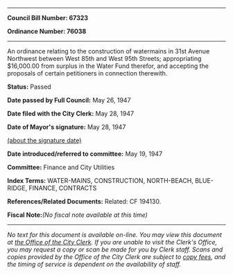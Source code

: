 

********

**Council Bill Number: 67323**
   
**Ordinance Number: 76038**
********

 An ordinance relating to the construction of watermains in 31st Avenue Northwest between West 85th and West 95th Streets; appropriating $16,000.00 from surplus in the Water Fund therefor, and accepting the proposals of certain petitioners in connection therewith.

**Status:** Passed
   
**Date passed by Full Council:** May 26, 1947
   
**Date filed with the City Clerk:** May 28, 1947
   
**Date of Mayor's signature:** May 28, 1947
   
[(about the signature date)](/~public/approvaldate.htm)
   
   
   
**Date introduced/referred to committee:** May 19, 1947
   
**Committee:** Finance and City Utilities
   
   
**Index Terms:** WATER-MAINS, CONSTRUCTION, NORTH-BEACH, BLUE-RIDGE, FINANCE, CONTRACTS

**References/Related Documents:** Related: CF 194130.

**Fiscal Note:**_(No fiscal note available at this time)_
********

_No text for this document is available on-line. You may view this document at [the Office of the City Clerk](http://www.seattle.gov/leg/clerk/contactUs.htm). If you are unable to visit the Clerk's Office, you may request a copy or scan be made for you by Clerk staff. Scans and copies provided by the Office of the City Clerk are subject to [copy fees](http://clerk.seattle.gov/~public/clerkfees.htm), and the timing of service is dependent on the availability of staff._

